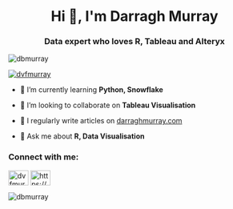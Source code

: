<h1 align="center">Hi 👋, I'm Darragh Murray</h1>
<h3 align="center">Data expert who loves R, Tableau and Alteryx</h3>

<p align="left"> <img src="https://komarev.com/ghpvc/?username=dbmurray&label=Profile%20views&color=0e75b6&style=flat" alt="dbmurray" /> </p>

<p align="left"> <a href="https://twitter.com/dvfmurray" target="blank"><img src="https://img.shields.io/twitter/follow/dvfmurray?logo=twitter&style=for-the-badge" alt="dvfmurray" /></a> </p>

- 🌱 I’m currently learning **Python, Snowflake**

- 👯 I’m looking to collaborate on **Tableau Visualisation**

- 📝 I regularly write articles on [darraghmurray.com](darraghmurray.com)

- 💬 Ask me about **R, Data Visualisation**

<h3 align="left">Connect with me:</h3>
<p align="left">
<a href="https://twitter.com/dvfmurray" target="blank"><img align="center" src="https://raw.githubusercontent.com/rahuldkjain/github-profile-readme-generator/master/src/images/icons/Social/twitter.svg" alt="dvfmurray" height="30" width="40" /></a>
<a href="https://linkedin.com/in/https://www.linkedin.com/in/darraghmurray/" target="blank"><img align="center" src="https://raw.githubusercontent.com/rahuldkjain/github-profile-readme-generator/master/src/images/icons/Social/linked-in-alt.svg" alt="https://www.linkedin.com/in/darraghmurray/" height="30" width="40" /></a>
</p>

<p><img align="center" src="https://github-readme-stats.vercel.app/api/top-langs?username=dbmurray&show_icons=true&locale=en&layout=compact" alt="dbmurray" /></p>
